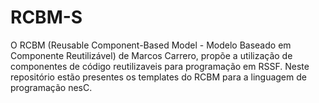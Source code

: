 # RCBM-S
O RCBM (Reusable Component-Based Model - Modelo Baseado em Componente Reutilizável) de Marcos Carrero, propõe a utilização de componentes de código reutilizaveis para programação em RSSF. Neste repositório estão presentes os templates do RCBM para a linguagem de programação nesC.
